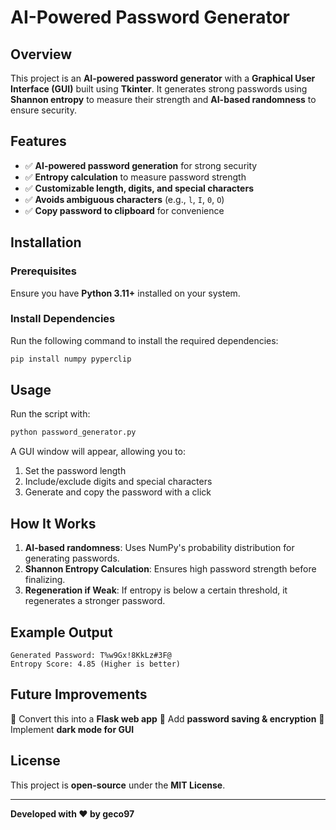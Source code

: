# AI-Powered Password Generator

## Overview
This project is an **AI-powered password generator** with a **Graphical User Interface (GUI)** built using **Tkinter**. It generates strong passwords using **Shannon entropy** to measure their strength and **AI-based randomness** to ensure security.

## Features
- ✅ **AI-powered password generation** for strong security
- ✅ **Entropy calculation** to measure password strength
- ✅ **Customizable length, digits, and special characters**
- ✅ **Avoids ambiguous characters** (e.g., `l`, `I`, `0`, `O`)
- ✅ **Copy password to clipboard** for convenience

## Installation
### Prerequisites
Ensure you have **Python 3.11+** installed on your system.

### Install Dependencies
Run the following command to install the required dependencies:
```bash
pip install numpy pyperclip
```

## Usage
Run the script with:
```bash
python password_generator.py
```
A GUI window will appear, allowing you to:
1. Set the password length
2. Include/exclude digits and special characters
3. Generate and copy the password with a click

## How It Works
1. **AI-based randomness**: Uses NumPy's probability distribution for generating passwords.
2. **Shannon Entropy Calculation**: Ensures high password strength before finalizing.
3. **Regeneration if Weak**: If entropy is below a certain threshold, it regenerates a stronger password.

## Example Output
```
Generated Password: T%w9Gx!8KkLz#3F@
Entropy Score: 4.85 (Higher is better)
```

## Future Improvements
🚀 Convert this into a **Flask web app**
🚀 Add **password saving & encryption**
🚀 Implement **dark mode for GUI**

## License
This project is **open-source** under the **MIT License**.

---
**Developed with ❤️ by geco97**

